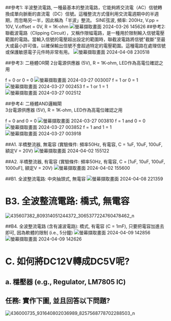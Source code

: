 ##參考1: 半波整流電路,  一種最基本的整流電路，它能夠將交流電（AC）信號轉換成單向脈衝的直流電（DC）信號。這種整流方式僅利用交流電週期中的半週期，而忽略另一半，因此稱為「半波」整流。
SINE弦波, 頻率: 200Hz, V.pp = 10V, V.offset = 0V, R = 1K-ohm
![螢幕擷取畫面 2024-03-26 145626](https://github.com/PHUANYU/EC2024/assets/162283667/e497d42f-d991-4f68-99a5-3266f07dc670)
##參考2: 聯截波電路（Clipping Circuit），又稱作限幅電路，是一種用於限制輸入信號電壓範圍的電路。當輸入信號的電壓超出設定的範圍時，聯截波電路將信號"截斷"至最大或最小許可值，以確保輸出信號不會超過特定的電壓範圍。這種電路在處理信號或保護敏感電子元件時非常有用。
![螢幕擷取畫面 2024-04-08 230518](https://github.com/PHUANYU/EC2024/assets/162283667/8cedb85b-14dd-45f6-88e9-3225082779c4)

##參考3: 二極體OR閘
2台電源供應器 (5V), R = 1K-ohm, LED作為高電位確認之用

f = 0 or 0 = 0
![螢幕擷取畫面 2024-03-27 003007](https://github.com/PHUANYU/EC2024/assets/162283667/c9095665-4c3b-43ff-aa02-9b9427bc342a)
f = 1 or 0 = 1
![螢幕擷取畫面 2024-03-27 002453](https://github.com/PHUANYU/EC2024/assets/162283667/ce8cf5b5-b10b-4dab-8dac-4f9cf31af18f)
f = 1 or 1 = 1
![螢幕擷取畫面 2024-03-27 002512](https://github.com/PHUANYU/EC2024/assets/162283667/dbf5a73d-8e73-4c7f-ac15-3aa6a8d78d62)

##參考4: 二極體AND邏輯閘   
3台電源供應器 (5V), R = 1K-ohm, LED作為高電位確認之用

f = 0 and 0 = 0
![螢幕擷取畫面 2024-03-27 003810](https://github.com/PHUANYU/EC2024/assets/162283667/6e8da2dc-04e3-40c7-94fd-a48fb50183eb)
f = 1 and 0 = 0
![螢幕擷取畫面 2024-03-27 003852](https://github.com/PHUANYU/EC2024/assets/162283667/ebcb73e4-4428-4f8b-b8c9-09129d8780b6)
f = 1 and 1 = 1
![螢幕擷取畫面 2024-03-27 003918](https://github.com/PHUANYU/EC2024/assets/162283667/122971b6-f61b-4747-aa74-977cc0d95ac3)


##A1. 半橋整流器, 無電容 (實驗條件: 頻率50Hz, 有電容, C = 1uF, 10uF, 100uF, 額定V = 20V)
![螢幕擷取畫面 2024-04-02 155122](https://github.com/PHUANYU/EC2024/assets/162283667/d87941ef-e5c1-4ef4-83cd-610a21da7744)

##A2. 半橋整流器, 有電容 (實驗條件: 頻率50Hz, 有電容, C = [1uF, 10uF, 100uF, 1000uF], 額定V = 20V)
![螢幕擷取畫面 2024-04-02 155600](https://github.com/PHUANYU/EC2024/assets/162283667/b5e86177-c868-4753-ba26-aca0fe9b8224)

##B1. 全波整流電路: 中央抽頭式, 無電容
![螢幕擷取畫面 2024-04-08 221359](https://github.com/PHUANYU/EC2024/assets/162283667/7fdd3c37-c5bb-45f1-a206-d645fd59919e)



# B3. 全波整流電路: 橋式, 無電容
![435607382_809314051244372_3065377224760478462_n](https://github.com/PHUANYU/EC2024/assets/162283667/ed4eba9d-ee6b-4836-9daa-0e04500565d5)

##B4. 全波整流電路 (含有濾波電路): 橋式, 有電容 (C = 1mF), 只要把電容加進去即可, 因為軟體的限制 (i.e., 5分鐘)
![螢幕擷取畫面 2024-04-09 142856](https://github.com/PHUANYU/EC2024/assets/162283667/232701b5-18b5-4492-8c6e-03c6c740b67f)
![螢幕擷取畫面 2024-04-09 142626](https://github.com/PHUANYU/EC2024/assets/162283667/33a4ad86-0b69-41c7-a1e1-77ddd0ab65cb)
# C. 如何將DC12V轉成DC5V呢?
## a. 穩壓器 (e.g., Regulator, LM7805 IC)
## 任務: 實作下圖, 並且回答以下問題?
![436000735_931640802036989_8257568778702288503_n](https://github.com/PHUANYU/EC2024/assets/162283667/cfe9f9eb-cb0d-454e-85d4-b571b9e24412)


